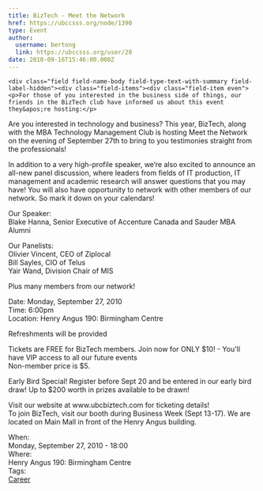 ```yaml
---
title: BizTech - Meet the Network 
href: https://ubccsss.org/node/1390
type: Event
author:
  username: bertong
  link: https://ubccsss.org/user/28
date: 2010-09-16T15:46:00.000Z
---
```



    <div class="field field-name-body field-type-text-with-summary field-label-hidden"><div class="field-items"><div class="field-item even"><p>For those of you interested in the business side of things, our friends in the BizTech club have informed us about this event they&apos;re hosting:</p>
<p>Are you interested in technology and business? This year, BizTech, along with the MBA Technology Management Club is hosting Meet the Network on the evening of September 27th to bring to you testimonies straight from the professionals!</p>
<p>In addition to a very high-profile speaker, we&#x2019;re also excited to announce an all-new panel discussion, where leaders from fields of IT production, IT management and academic research will answer questions that you may have! You will also have opportunity to network with other members of our network.  So mark it down on your calendars! </p>
<p>Our Speaker:<br>
Blake Hanna, Senior Executive of Accenture Canada and Sauder MBA Alumni </p>
<p>Our Panelists:<br>
Olivier Vincent, CEO of  Ziplocal<br>
Bill Sayles, CIO of Telus<br>
Yair Wand, Division Chair of MIS</p>
<p>Plus many members from our network!</p>
<p>Date: Monday, September 27, 2010<br>
Time: 6:00pm<br>
Location: Henry Angus 190: Birmingham Centre</p>
<p>Refreshments will be provided </p>
<p>Tickets are FREE for BizTech members.  Join now for ONLY $10!  - You&apos;ll have VIP access to all our future events<br>
Non-member price is $5.  </p>
<p>Early Bird Special! Register before Sept 20 and be entered in our early bird draw!  Up to $200 worth in prizes available to be drawn!</p>
<p>Visit our website at www.ubcbiztech.com for ticketing details!<br>
To join BizTech, visit our booth during Business Week (Sept 13-17).  We are located on Main Mall in front of the Henry Angus building. </p>
</div></div></div><div class="field field-name-field-dates field-type-datetime field-label-above"><div class="field-label">When:&#xA0;</div><div class="field-items"><div class="field-item even"><span class="date-display-single">Monday, September 27, 2010 - 18:00</span></div></div></div><div class="field field-name-field-location field-type-text field-label-above"><div class="field-label">Where:&#xA0;</div><div class="field-items"><div class="field-item even">Henry Angus 190: Birmingham Centre</div></div></div>    <footer>
    <div class="field field-name-field-tags field-type-taxonomy-term-reference field-label-above"><div class="field-label">Tags:&#xA0;</div><div class="field-items"><div class="field-item even"><a href="/career">Career</a></div></div></div>      </footer>
    